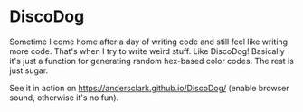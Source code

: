 # DiscoDog

Sometime I come home after a day of writing code and still feel like writing more code. That's when I try to write weird stuff. Like DiscoDog!
Basically it's just a function for generating random hex-based color codes. The rest is just sugar.

See it in action on https://andersclark.github.io/DiscoDog/  (enable browser sound, otherwise it's no fun).
